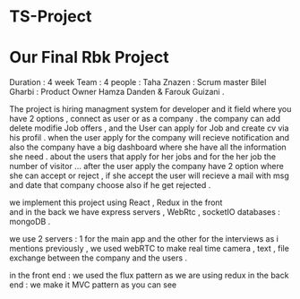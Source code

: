 # TS-Project
<h1>Our Final Rbk Project</h1>
Duration : 4 week 
Team : 4 people : 
Taha Znazen : Scrum master 
Bilel Gharbi : Product Owner 
Hamza Danden & Farouk Guizani  . 

The project is hiring managment system for developer and it field where  you have 2 options ,
connect as user or as a  company .
the company can add delete modifie Job offers , and the User can apply for Job and create cv via his profil . 
when the user apply for the  company will recieve notification and also the company have a big dashboard where she have 
all the information she need . about the users that apply for her jobs and for the her job the number of visitor ... 
after the user apply the company have 2 option where she can accept or reject , 
if she accept the user will recieve a mail with msg and date that company choose also if he get rejected . 

we implement this project using React , Redux in the front  
and in the back we have  express servers , WebRtc , socketIO 
databases : mongoDB . 

we use 2 servers : 
1 for the main app 
and the other for the interviews as i mentions previously , we used webRTC to make  real time camera , text , file exchange between 
the company and the users . 

in the front end : we used the flux pattern as we are using redux 
in the back end : we make it MVC pattern as you can see 



